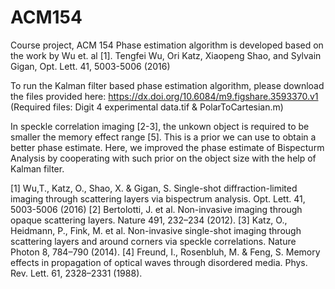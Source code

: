 # ACM154
Course project, ACM 154
Phase estimation algorithm is developed based on the work by Wu et. al [1]. 
Tengfei Wu, Ori Katz, Xiaopeng Shao, and Sylvain Gigan, Opt. Lett. 41, 5003-5006 (2016)

To run the Kalman filter based phase estimation algorithm, please download the files provided here:
https://dx.doi.org/10.6084/m9.figshare.3593370.v1
(Required files: Digit 4 experimental data.tif & PolarToCartesian.m)

In speckle correlation imaging [2-3], the unkown object is required to be smaller the memory effect range [5]. This is a prior we can use to obtain a better phase estimate. Here, we improved the phase estimate of Bispecturm Analysis by cooperating with such prior on the object size with the help of Kalman filter.

[1] Wu,T., Katz, O., Shao, X. & Gigan, S. Single-shot diffraction-limited imaging through scattering layers via bispectrum analysis. Opt. Lett. 41, 5003-5006 (2016)
[2] Bertolotti, J. et al. Non-invasive imaging through opaque scattering layers. Nature 491, 232–234 (2012).
[3] Katz, O., Heidmann, P., Fink, M. et al. Non-invasive single-shot imaging through scattering layers and around corners via speckle correlations. Nature Photon 8, 784–790 (2014).
[4] Freund, I., Rosenbluh, M. & Feng, S. Memory effects in propagation of optical waves through disordered media. Phys. Rev. Lett. 61, 2328–2331 (1988).
